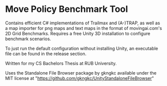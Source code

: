# Move Policy Benchmark Tool
Contains efficient C# implementations of Trailmax and (A-)TRAP, as well as a map importer for png maps and text maps in the format of movingai.com's 2D Grid Benchmarks.
Requires a free Unity 3D installation to configure benchmark scenarios.

To just run the default configuration without installing Unity, an executable file can be found in the release section.

Written for my CS Bachelors Thesis at RUB University.

Uses the Standalone File Browser package by gkngkc available under the MIT license at "https://github.com/gkngkc/UnityStandaloneFileBrowser"
